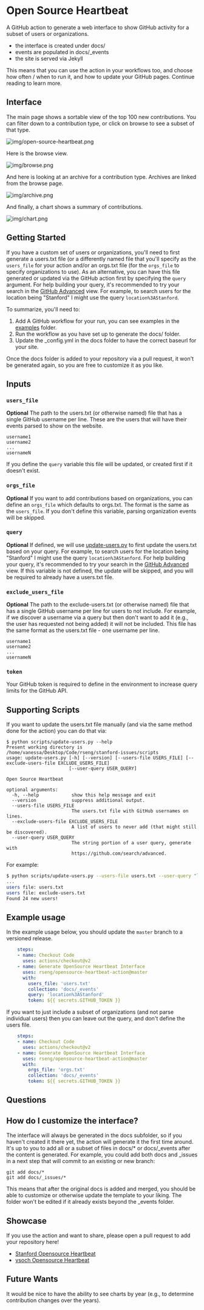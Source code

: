 # Open Source Heartbeat

A GitHub action to generate a web interface to show GitHub activity for a subset
of users or organizations.

 - the interface is created under docs/
 - events are populated in docs/_events
 - the site is served via Jekyll

This means that you can use the action in your workflows too,
and choose how often / when to run it, and how to update your GitHub pages.
Continue reading to learn more.

## Interface

The main page shows a sortable view of the top 100 new contributions. You can
filter down to a contribution type, or click on browse to see a subset of that type.

![img/open-source-heartbeat.png](img/open-source-heartbeat.png)


Here is the browse view.

![img/browse.png](img/browse.png)


And here is looking at an archive for a contribution type. Archives are linked from
the browse page.

![img/archive.png](img/archive.png)

And finally, a chart shows a summary of contributions.

![img/chart.png](img/chart.png)


## Getting Started

If you have a custom set of users or organizations, you'll need to first generate a 
users.txt file (or a differently named file that you'll specify as the `users_file` for your action
and/or an orgs.txt file (for the `orgs_file` to specify organizations to use).
As an alternative, you can have this file generated or updated via the GitHub action first
by specifying the `query` argument. For help building your query, it's recommended to try
your search in the [GitHub Advanced](https://github.com/search/advanced) view. For example,
to search users for the location being "Stanford" I might use the query `location%3AStanford`.

To summarize, you'll need to:

 1. Add A GitHub workflow for your run, you can see examples in the [examples](examples) folder.
 2. Run the workflow as you have set up to generate the docs/ folder.
 3. Update the _config.yml in the docs folder to have the correct baseurl for your site.

Once the docs folder is added to your repository via a pull request, it won't be generated
again, so you are free to customize it as you like.

## Inputs

### `users_file`

**Optional** The path to the users.txt (or otherwise named) file that has
a single GitHub username per line. These are the users that will have their
events parsed to show on the website.

```
username1
username2
...
usernameN
```

If you define the `query` variable this file will be updated, or created first
if it doesn't exist.

### `orgs_file`

**Optional** If you want to add contributions based on organizations, you can
define an `orgs_file` which defaults to orgs.txt. The format is the same as 
the `users_file`. If you don't define this variable, parsing organization
events will be skipped.

### `query`

**Optional** If defined, we will use [update-users.py](scripts/update-users.py)
to first update the users.txt based on your query. For example,
to search users for the location being "Stanford" I might use the query `location%3AStanford`.
For help building your query, it's recommended to try your search in the 
[GitHub Advanced](https://github.com/search/advanced) view. If this variable
is not defined, the update will be skipped, and you will be required to already
have a users.txt file.

### `exclude_users_file`

**Optional** The path to the exclude-users.txt (or otherwise named) file that has
a single GitHub username per line for users to not include. For example, if we discover
a username via a query but then don't want to add it (e.g., the user has requested
not being added) it will not be included. This file has the same format
as the users.txt file - one username per line.

```
username1
username2
...
usernameN
```

### `token`

Your GitHub token is required to define in the environment to increase query
limits for the GitHub API.


## Supporting Scripts

If you want to update the users.txt file manually (and via the same method
done for the action) you can do that via:

```
$ python scripts/update-users.py --help
Present working directory is /home/vanessa/Desktop/Code/rseng/stanford-issues/scripts
usage: update-users.py [-h] [--version] [--users-file USERS_FILE] [--exclude-users-file EXCLUDE_USERS_FILE]
                       [--user-query USER_QUERY]

Open Source Heartbeat

optional arguments:
  -h, --help            show this help message and exit
  --version             suppress additional output.
  --users-file USERS_FILE
                        The users.txt file with GitHub usernames on lines.
  --exclude-users-file EXCLUDE_USERS_FILE
                        A list of users to never add (that might still be discovered).
  --user-query USER_QUERY
                        The string portion of a user query, generate with
                        https://github.com/search/advanced.
```

For example:

```bash
$ python scripts/update-users.py --users-file users.txt --user-query "location%3AStanford"
...
users file: users.txt
users file: exclude-users.txt
Found 24 new users!
```


## Example usage

In the example usage below, you should update the `master` branch to a versioned
release.

```yaml
    steps:
    - name: Checkout Code
      uses: actions/checkout@v2
    - name: Generate OpenSource Heartbeat Interface
      uses: rseng/opensource-heartbeat-action@master
      with:
        users_file: 'users.txt'
        collection: 'docs/_events'
        query: 'location%3AStanford'
        token: ${{ secrets.GITHUB_TOKEN }}
```

If you want to just include a subset of organizations (and not parse individual
users) then you can leave out the query, and don't define the users file.

```yaml
    steps:
    - name: Checkout Code
      uses: actions/checkout@v2
    - name: Generate OpenSource Heartbeat Interface
      uses: rseng/opensource-heartbeat-action@master
      with:
        orgs_file: 'orgs.txt'
        collection: 'docs/_events'
        token: ${{ secrets.GITHUB_TOKEN }}
```

## Questions


## How do I customize the interface?

The interface will always be generated in the docs subfolder, so
if you haven't created it there yet, the action will generate
it the first time around. It's up to you to add all or a subset of
files in docs/* or docs/_events after the content is generated.
For example, you could add both docs and _issues
in a next step that will commit to an existing or new branch:

```
git add docs/*
git add docs/_issues/*
```

This means that after the original docs is added and merged,
you should be able to customize or otherwise update the template
to your liking. The folder won't be edited if it already exists
beyond the _events folder.

## Showcase

If you use the action and want to share, please open a pull request to add your repository here!

 - [Stanford Opensource Heartbeat](https://stanford-rc.github.io/opensource-stanford/)
 - [vsoch Opensource Heartbeat](https://vsoch.github.io/opensource-heartbeat/)

## Future Wants

It would be nice to have the ability to see charts by year (e.g., to determine
contribution changes over the years).
